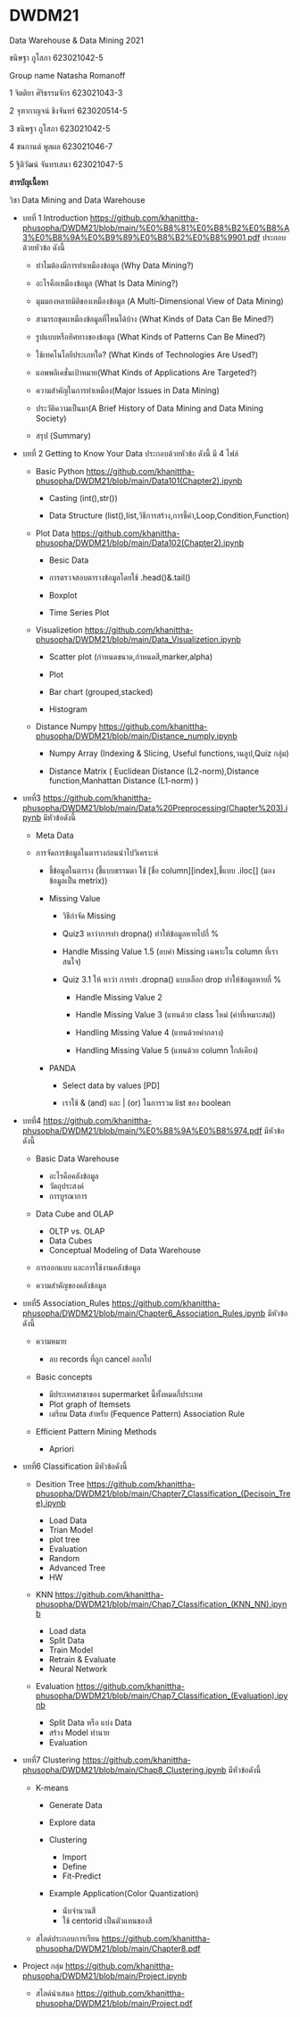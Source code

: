# DWDM21
Data Warehouse & Data Mining 2021

ขนิษฐา ภูโสภา 623021042-5

Group name Natasha Romanoff

1 จิตติยา ศิริธรรมจักร 623021043-3

2 จุฑากาญจน์ ชิงจันทร์ 623020514-5

3 ขนิษฐา ภูโสภา 623021042-5

4 ชนกานต์ พูลผล 623021046-7

5 ฐิติวัฒน์ จันทรเสนา 623021047-5

**สารบัญเนื้อหา**

วิชา Data Mining and Data Warehouse

* บทที่ 1  Introduction  https://github.com/khanittha-phusopha/DWDM21/blob/main/%E0%B8%81%E0%B8%B2%E0%B8%A3%E0%B8%9A%E0%B9%89%E0%B8%B2%E0%B8%9901.pdf ประกอบด้วยหัวข้อ ดังนี้

   * ทำไมต้องมีการทำเหมืองข้อมูล (Why Data Mining?)

   * อะไรคือเหมืองข้อมูล (What Is Data Mining?)

   * มุมมองหลายมิติของเหมืองข้อมูล (A Multi-Dimensional View of Data Mining)

   * สามารถขุดเเหมืองข้อมูลที่ไหนได้บ้าง (What Kinds of Data Can Be Mined?)

   * รูปแบบหรือทิศทางของข้อมูล (What Kinds of Patterns Can Be Mined?)

   * ใช้เทคโนโลยีประเภทใด? (What Kinds of Technologies Are Used?)

   * แอพพลิเคชั่นเป้าหมาย(What Kinds of Applications Are Targeted?)

   * ความสำคัญในการทำเหมือง(Major Issues in Data Mining)

   * ประวัติความเป็นมา(A Brief History of Data Mining and Data Mining Society)

   * สรุป (Summary)

* บทที่ 2 Getting to Know Your Data ประกอบด้วยหัวข้อ ดังนี้ มี 4 ไฟล์ 

   * Basic Python https://github.com/khanittha-phusopha/DWDM21/blob/main/Data101(Chapter2).ipynb
   
      * Casting (int(),str())
    
      * Data Structure (list(),list,วิธีการสร้าง,การชี้ค่า,Loop,Condition,Function)
    
    * Plot Data  https://github.com/khanittha-phusopha/DWDM21/blob/main/Data102(Chapter2).ipynb
    
      * Besic Data
 
      * การตรวจสอบตารางข้อมูลโดยใช้ .head()&.tail()
 
      * Boxplot
 
      * Time Series Plot
 
    * Visualizetion https://github.com/khanittha-phusopha/DWDM21/blob/main/Data_Visualizetion.ipynb
    
      * Scatter plot (กำหนดขนาด,กำหนดสี,marker,alpha)
      
      * Plot 
     
      * Bar chart (grouped,stacked)
      
      * Histogram
      
    * Distance Numpy https://github.com/khanittha-phusopha/DWDM21/blob/main/Distance_numply.ipynb
   
      * Numpy Array (Indexing & Slicing, Useful functions,วนลูป,Quiz กลุ่ม)
     
      * Distance Matrix ( Euclidean Distance (L2-norm),Distance function,Manhattan Distance (L1-norm) )
      
* บทที่3 https://github.com/khanittha-phusopha/DWDM21/blob/main/Data%20Preprocessing(Chapter%203).ipynb  มีหัวข้อดังนี้

     * Meta Data 
     * การจัดการข้อมูลในตารางก่อนนำไปวิเคราะห์
          
       * ชี้ข้อมูลในตาราง (ชี้แบบธรรมดา ใช้ [ชื่อ column][index],ชี้แบบ .iloc[] (มองข้อมูลเป็น metrix))

       *  Missing Value
       
          * วิธีกำจัด Missing
          
          * Quiz3 หาว่าการทำ dropna() ทำให้ข้อมูลหายไปกี่ %
          
          * Handle Missing Value 1.5 (ลบค่า Missing เฉพาะใน column ที่เราสนใจ)
          
          * Quiz 3.1 ให้ หาว่า การทำ .dropna() แบบเลือก drop ทำให้ข้อมูลหายกี่ %
        
             * Handle Missing Value 2
             
             * Handle Missing Value 3 (แทนด้วย class ใหม่ (ค่าที่เหมาะสม))
             
             * Handling Missing Value 4 (แทนด้วยค่ากลาง)
             
             * Handling Missing Value 5 (แทนด้วย column ใกล้เคียง)
           
       * PANDA
      
          * Select data by values [PD]
        
          * เราใช้ & (and) และ | (or) ในการรวม list ของ boolean
         
* บทที่4 https://github.com/khanittha-phusopha/DWDM21/blob/main/%E0%B8%9A%E0%B8%974.pdf มีหัวข้อดังนี้

  * Basic Data Warehouse
        
      * อะไรคือคลังข้อมูล
      * วัตถุประสงค์
      * การบูรณาการ

  * Data Cube and OLAP

     * OLTP vs. OLAP
     * Data Cubes
     * Conceptual Modeling of Data Warehouse
    
  * การออกแบบ และการใช้งานคลังข้อมูล 
  * ความสำคัญของคลังข้อมูล 
    
* บทที่5 Association_Rules https://github.com/khanittha-phusopha/DWDM21/blob/main/Chapter6_Association_Rules.ipynb มีหัวข้อดังนี้

  * ความหมาย
    * ลบ records ที่ถูก cancel ออกไป
  * Basic concepts
    * มีประเทศสาขาของ supermarket นี้ทั้งหมดกี่ประเทศ
    * Plot graph of Itemsets
    * เตรียม Data สำหรับ (Fequence Pattern) Association Rule

  * Efficient Pattern Mining Methods
    * Apriori
    
* บทที่6 Classification มีหัวข้อดังนี้

  * Desition Tree https://github.com/khanittha-phusopha/DWDM21/blob/main/Chapter7_Classification_(Decisoin_Tree).ipynb
    * Load Data
    * Trian Model
    * plot tree
    * Evaluation
    * Random
    * Advanced Tree
    * HW

  * KNN https://github.com/khanittha-phusopha/DWDM21/blob/main/Chap7_Classification_(KNN_NN).ipynb
    * Load data
    * Split Data
    * Train Model
    * Retrain & Evaluate
    * Neural Network
    
  * Evaluation https://github.com/khanittha-phusopha/DWDM21/blob/main/Chap7_Classification_(Evaluation).ipynb
    * Split Data หรือ แบ่ง Data
    * สร้าง Model ทำนาย
    * Evaluation
    
* บทที่7 Clustering https://github.com/khanittha-phusopha/DWDM21/blob/main/Chap8_Clustering.ipynb มีหัวข้อดังนี้
  
  * K-means
    * Generate Data
    
    * Explore data
    * Clustering
        * Import
        * Define
        * Fit-Predict

     * Example Application(Color Quantization)
        * นับจำนวนสี
        * ใช้ centorid เป็นตัวแทนของสี
   
  * สไลด์ประกอบการเรียน https://github.com/khanittha-phusopha/DWDM21/blob/main/Chapter8.pdf

* Project กลุ่ม https://github.com/khanittha-phusopha/DWDM21/blob/main/Project.ipynb

  * สไลด์นำเสนอ https://github.com/khanittha-phusopha/DWDM21/blob/main/Project.pdf
    
    
    
    
    
